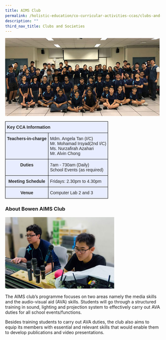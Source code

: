 ```yaml
---
title: AIMS Club
permalink: /holistic-education/co-curricular-activities-ccas/clubs-and-societies/aims-club/
description: ""
third_nav_title: Clubs and Societies
---
```

![](/images/aims-club-members.jpeg)
<style type="text/css">
.tg  {border-collapse:collapse;border-spacing:0;}
.tg td{border-color:black;border-style:solid;border-width:1px;font-family:Arial, sans-serif;font-size:14px;
  overflow:hidden;padding:10px 5px;word-break:normal;}
.tg th{border-color:black;border-style:solid;border-width:1px;font-family:Arial, sans-serif;font-size:14px;
  font-weight:normal;overflow:hidden;padding:10px 5px;word-break:normal;}
.tg .tg-qrg6{background-color:#E8EDFF;color:#252525;font-weight:bold;text-align:center;vertical-align:top}
.tg .tg-vqm8{background-color:#E8EDFF;color:#222;text-align:left;vertical-align:top}
.tg .tg-mbkz{background-color:#E8EDFF;color:#222;font-weight:bold;text-align:center;vertical-align:top}
.tg .tg-u05r{background-color:#E8EDFF;color:#222;font-weight:bold;text-align:left;vertical-align:top}
.tg .tg-lr6o{background-color:#E8EDFF;color:#222;text-align:left;vertical-align:middle}
</style>
<table class="tg">
<thead>
  <tr>
    <th class="tg-u05r" colspan="2">Key CCA Information</th>
  </tr>
</thead>
<tbody>
  <tr>
    <td class="tg-qrg6"><span style="color:#252525">Teachers-in-charge</span></td>
    <td class="tg-vqm8">Mdm. Angela Tan (I/C)<br>Mr. Mohamad Irsyad(2nd I/C) <br>Ms. Nurzafirah Azahari <br>Mr. Alvin Chong</td>
  </tr>
  <tr>
    <td class="tg-qrg6"><span style="color:#252525">Duties</span></td>
    <td class="tg-lr6o"><span style="color:#222">7am - 730am (Daily)</span><br><span style="color:#222">School Events (as required)</span><br></td>
  </tr>
  <tr>
    <td class="tg-mbkz">Meeting Schedule</td>
    <td class="tg-lr6o"><span style="color:#222">Fridays: 2.30pm to 4.30pm</span><br></td>
  </tr>
  <tr>
    <td class="tg-qrg6"><span style="color:#252525">Venue</span><span style="color:#222"> </span></td>
    <td class="tg-vqm8"><span style="color:#222">Computer Lab 2 and 3</span></td>
  </tr>
</tbody>
</table>

### About Bowen AIMS Club

<img src="/images/AVA-Boys-at-he-control-Room.jpeg" 
     style="width:70%">
		 
The AIMS club’s programme focuses on two areas namely the media skills and the audio-visual aid (AVA) skills. Students will go through a structured training in sound, lighting and projection system to effectively carry out AVA duties for all school events/functions. 

  

Besides training students to carry out AVA duties, the club also aims to equip its members with essential and relevant skills that would enable them to develop publications and video presentations.